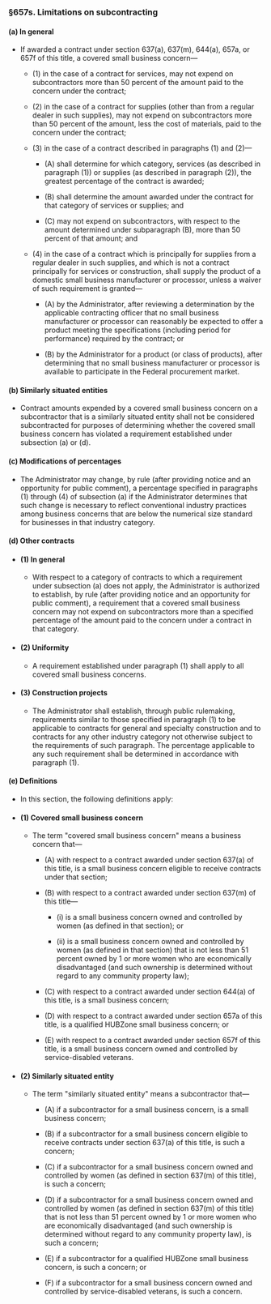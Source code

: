 ### §657s. Limitations on subcontracting
#### (a) In general
* If awarded a contract under section 637(a), 637(m), 644(a), 657a, or 657f of this title, a covered small business concern—

  * (1) in the case of a contract for services, may not expend on subcontractors more than 50 percent of the amount paid to the concern under the contract;

  * (2) in the case of a contract for supplies (other than from a regular dealer in such supplies), may not expend on subcontractors more than 50 percent of the amount, less the cost of materials, paid to the concern under the contract;

  * (3) in the case of a contract described in paragraphs (1) and (2)—

    * (A) shall determine for which category, services (as described in paragraph (1)) or supplies (as described in paragraph (2)), the greatest percentage of the contract is awarded;

    * (B) shall determine the amount awarded under the contract for that category of services or supplies; and

    * (C) may not expend on subcontractors, with respect to the amount determined under subparagraph (B), more than 50 percent of that amount; and


  * (4) in the case of a contract which is principally for supplies from a regular dealer in such supplies, and which is not a contract principally for services or construction, shall supply the product of a domestic small business manufacturer or processor, unless a waiver of such requirement is granted—

    * (A) by the Administrator, after reviewing a determination by the applicable contracting officer that no small business manufacturer or processor can reasonably be expected to offer a product meeting the specifications (including period for performance) required by the contract; or

    * (B) by the Administrator for a product (or class of products), after determining that no small business manufacturer or processor is available to participate in the Federal procurement market.

#### (b) Similarly situated entities
* Contract amounts expended by a covered small business concern on a subcontractor that is a similarly situated entity shall not be considered subcontracted for purposes of determining whether the covered small business concern has violated a requirement established under subsection (a) or (d).

#### (c) Modifications of percentages
* The Administrator may change, by rule (after providing notice and an opportunity for public comment), a percentage specified in paragraphs (1) through (4) of subsection (a) if the Administrator determines that such change is necessary to reflect conventional industry practices among business concerns that are below the numerical size standard for businesses in that industry category.

#### (d) Other contracts
* #### (1) In general
  * With respect to a category of contracts to which a requirement under subsection (a) does not apply, the Administrator is authorized to establish, by rule (after providing notice and an opportunity for public comment), a requirement that a covered small business concern may not expend on subcontractors more than a specified percentage of the amount paid to the concern under a contract in that category.

* #### (2) Uniformity
  * A requirement established under paragraph (1) shall apply to all covered small business concerns.

* #### (3) Construction projects
  * The Administrator shall establish, through public rulemaking, requirements similar to those specified in paragraph (1) to be applicable to contracts for general and specialty construction and to contracts for any other industry category not otherwise subject to the requirements of such paragraph. The percentage applicable to any such requirement shall be determined in accordance with paragraph (1).

#### (e) Definitions
* In this section, the following definitions apply:

* #### (1) Covered small business concern
  * The term "covered small business concern" means a business concern that—

    * (A) with respect to a contract awarded under section 637(a) of this title, is a small business concern eligible to receive contracts under that section;

    * (B) with respect to a contract awarded under section 637(m) of this title—

      * (i) is a small business concern owned and controlled by women (as defined in that section); or

      * (ii) is a small business concern owned and controlled by women (as defined in that section) that is not less than 51 percent owned by 1 or more women who are economically disadvantaged (and such ownership is determined without regard to any community property law);


    * (C) with respect to a contract awarded under section 644(a) of this title, is a small business concern;

    * (D) with respect to a contract awarded under section 657a of this title, is a qualified HUBZone small business concern; or

    * (E) with respect to a contract awarded under section 657f of this title, is a small business concern owned and controlled by service-disabled veterans.

* #### (2) Similarly situated entity
  * The term "similarly situated entity" means a subcontractor that—

    * (A) if a subcontractor for a small business concern, is a small business concern;

    * (B) if a subcontractor for a small business concern eligible to receive contracts under section 637(a) of this title, is such a concern;

    * (C) if a subcontractor for a small business concern owned and controlled by women (as defined in section 637(m) of this title), is such a concern;

    * (D) if a subcontractor for a small business concern owned and controlled by women (as defined in section 637(m) of this title) that is not less than 51 percent owned by 1 or more women who are economically disadvantaged (and such ownership is determined without regard to any community property law), is such a concern;

    * (E) if a subcontractor for a qualified HUBZone small business concern, is such a concern; or

    * (F) if a subcontractor for a small business concern owned and controlled by service-disabled veterans, is such a concern.